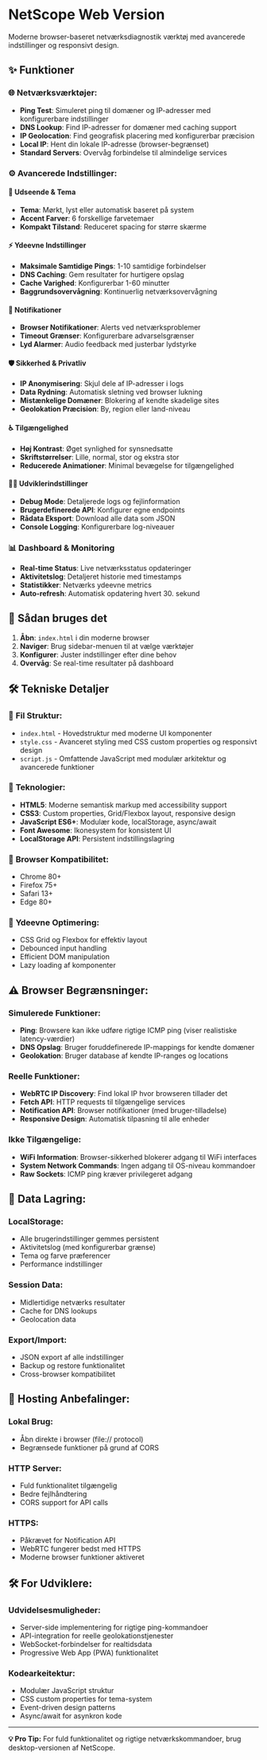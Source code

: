 # NetScope Web Version

Moderne browser-baseret netværksdiagnostik værktøj med avancerede indstillinger og responsivt design.

## ✨ Funktioner

### 🌐 **Netværksværktøjer:**
- **Ping Test**: Simuleret ping til domæner og IP-adresser med konfigurerbare indstillinger
- **DNS Lookup**: Find IP-adresser for domæner med caching support
- **IP Geolocation**: Find geografisk placering med konfigurerbar præcision
- **Local IP**: Hent din lokale IP-adresse (browser-begrænset)
- **Standard Servers**: Overvåg forbindelse til almindelige services

### ⚙️ **Avancerede Indstillinger:**

#### 🎨 **Udseende & Tema**
- **Tema**: Mørkt, lyst eller automatisk baseret på system
- **Accent Farver**: 6 forskellige farvetemaer
- **Kompakt Tilstand**: Reduceret spacing for større skærme

#### ⚡ **Ydeevne Indstillinger**
- **Maksimale Samtidige Pings**: 1-10 samtidige forbindelser
- **DNS Caching**: Gem resultater for hurtigere opslag
- **Cache Varighed**: Konfigurerbar 1-60 minutter
- **Baggrundsovervågning**: Kontinuerlig netværksovervågning

#### 🔔 **Notifikationer**
- **Browser Notifikationer**: Alerts ved netværksproblemer
- **Timeout Grænser**: Konfigurerbare advarselsgrænser
- **Lyd Alarmer**: Audio feedback med justerbar lydstyrke

#### 🛡️ **Sikkerhed & Privatliv**
- **IP Anonymisering**: Skjul dele af IP-adresser i logs
- **Data Rydning**: Automatisk sletning ved browser lukning
- **Mistænkelige Domæner**: Blokering af kendte skadelige sites
- **Geolokation Præcision**: By, region eller land-niveau

#### ♿ **Tilgængelighed**
- **Høj Kontrast**: Øget synlighed for synsnedsatte
- **Skriftstørrelser**: Lille, normal, stor og ekstra stor
- **Reducerede Animationer**: Minimal bevægelse for tilgængelighed

#### 👨‍💻 **Udviklerindstillinger**
- **Debug Mode**: Detaljerede logs og fejlinformation
- **Brugerdefinerede API**: Konfigurer egne endpoints
- **Rådata Eksport**: Download alle data som JSON
- **Console Logging**: Konfigurerbare log-niveauer

### 📊 **Dashboard & Monitoring**
- **Real-time Status**: Live netværksstatus opdateringer
- **Aktivitetslog**: Detaljeret historie med timestamps
- **Statistikker**: Netværks ydeevne metrics
- **Auto-refresh**: Automatisk opdatering hvert 30. sekund

## 🚀 Sådan bruges det

1. **Åbn**: `index.html` i din moderne browser
2. **Naviger**: Brug sidebar-menuen til at vælge værktøjer
3. **Konfigurer**: Juster indstillinger efter dine behov
4. **Overvåg**: Se real-time resultater på dashboard

## 🛠️ Tekniske Detaljer

### 📁 **Fil Struktur:**
- `index.html` - Hovedstruktur med moderne UI komponenter
- `style.css` - Avanceret styling med CSS custom properties og responsivt design
- `script.js` - Omfattende JavaScript med modulær arkitektur og avancerede funktioner

### 🔧 **Teknologier:**
- **HTML5**: Moderne semantisk markup med accessibility support
- **CSS3**: Custom properties, Grid/Flexbox layout, responsive design
- **JavaScript ES6+**: Modulær kode, localStorage, async/await
- **Font Awesome**: Ikonesystem for konsistent UI
- **LocalStorage API**: Persistent indstillingslagring

### 📱 **Browser Kompatibilitet:**
- Chrome 80+
- Firefox 75+
- Safari 13+
- Edge 80+

### 🚀 **Ydeevne Optimering:**
- CSS Grid og Flexbox for effektiv layout
- Debounced input handling
- Efficient DOM manipulation
- Lazy loading af komponenter

## ⚠️ **Browser Begrænsninger:**

### **Simulerede Funktioner:**
- **Ping**: Browsere kan ikke udføre rigtige ICMP ping (viser realistiske latency-værdier)
- **DNS Opslag**: Bruger foruddefinerede IP-mappings for kendte domæner
- **Geolokation**: Bruger database af kendte IP-ranges og locations

### **Reelle Funktioner:**
- **WebRTC IP Discovery**: Find lokal IP hvor browseren tillader det
- **Fetch API**: HTTP requests til tilgængelige services
- **Notification API**: Browser notifikationer (med bruger-tilladelse)
- **Responsive Design**: Automatisk tilpasning til alle enheder

### **Ikke Tilgængelige:**
- **WiFi Information**: Browser-sikkerhed blokerer adgang til WiFi interfaces
- **System Network Commands**: Ingen adgang til OS-niveau kommandoer
- **Raw Sockets**: ICMP ping kræver privilegeret adgang

## 💾 **Data Lagring:**

### **LocalStorage:**
- Alle brugerindstillinger gemmes persistent
- Aktivitetslog (med konfigurerbar grænse)
- Tema og farve præferencer
- Performance indstillinger

### **Session Data:**
- Midlertidige netværks resultater
- Cache for DNS lookups
- Geolocation data

### **Export/Import:**
- JSON export af alle indstillinger
- Backup og restore funktionalitet
- Cross-browser kompatibilitet

## 🎯 **Hosting Anbefalinger:**

### **Lokal Brug:**
- Åbn direkte i browser (file:// protocol)
- Begrænsede funktioner på grund af CORS

### **HTTP Server:**
- Fuld funktionalitet tilgængelig
- Bedre fejlhåndtering
- CORS support for API calls

### **HTTPS:**
- Påkrævet for Notification API
- WebRTC fungerer bedst med HTTPS
- Moderne browser funktioner aktiveret

## 🛠️ **For Udviklere:**

### **Udvidelsesmuligheder:**
- Server-side implementering for rigtige ping-kommandoer
- API-integration for reelle geolokationstjenester
- WebSocket-forbindelser for realtidsdata
- Progressive Web App (PWA) funktionalitet

### **Kodearkeitektur:**
- Modulær JavaScript struktur
- CSS custom properties for tema-system
- Event-driven design patterns
- Async/await for asynkron kode

---

**💡 Pro Tip:** For fuld funktionalitet og rigtige netværkskommandoer, brug desktop-versionen af NetScope.
